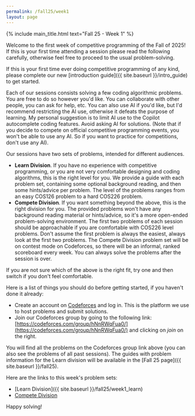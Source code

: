 ```yaml
---
permalink: /fall25/week1
layout: page
---
```


{% include main_title.html text="Fall 25 - Week 1" %}

Welcome to the first week of competitive programming of the Fall of 2025! If
this is your first time attending a session please read the following carefully,
otherwise feel free to proceed to the usual problem-solving.

If this is your first time ever doing competitive programming of any kind,
please complete our new [introduction guide]({{ site.baseurl
}}/intro_guide) to get started.

Each of our sessions consists solving a few coding algorithmic problems. You are
free to do so however you'd like. You can collaborate with other people, you can
ask for help, etc. You can also use AI if you'd like, but I'd recommend
restricting the AI use, otherwise it defeats the purpose of learning. My
personal suggestion is to limit AI use to the Copilot autocomplete coding
features. Avoid asking AI for solutions. (Note that if you decide to compete on
official competitive programming events, you won't be able to use any AI. So if
you want to practice for competitions, don't use any AI).

Our sessions have two sets of problems, intended for different audiences.

- **Learn Division**. If you have no experience with competitive programming, or
  you are not very comfortable designing and coding algorithms, this is the
  right level for you. We provide a guide with each problem set, containing some
  optional background reading, and then some hints/advice per problem. The level
  of the problems ranges from an easy COS126 problem to a hard COS226 problem.
- **Compete Division**. If you want something beyond the above, this is the
  right division for you. The provided problems won't have any background
  reading material or hints/advice, so it's a more open-ended problem-solving
  environment. The first two problems of each session should be approachable if
  you are comfortable with COS226 level problems. Don't assume the first problem
  is always the easiest, always look at the first two problems. The Compete
  Division problem set will be on contest mode on Codeforces, so there will be
  an informal, ranked scoreboard every week. You can always solve the problems
  after the session is over.

If you are not sure which of the above is the right fit, try one and then switch
if you don't feel comfortable.

Here is a list of things you should do before getting started, if you haven't
done it already:

- Create an account on [Codeforces](codeforces.com) and log in. This is the
  platform we use to host problems and submit solutions.
- Join our Codeforces group by going to the following link:
  [https://codeforces.com/group/hNnRWqFua0/](https://codeforces.com/group/hNnRWqFua0/)
  and clicking on *join* on the right.

You will find all the problems on the Codeforces group link above (you can also see the problems of all past sessions). The guides with problem information for the Learn division will be available in the [Fall 25 page]({{ site.baseurl }}/fall25).

Here are the links to this week's problem sets:

- [Learn Division]({{ site.baseurl }}/fall25/week1_learn)
- [Compete Division](https://codeforces.com/group/hNnRWqFua0/contest/636272)

Happy solving!
